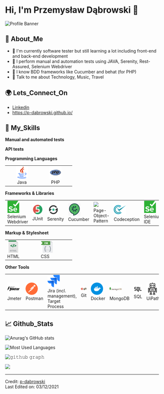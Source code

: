 
<!---
p-dabrowski/p-dabrowski is a ✨ special ✨ repository because its `README.md` (this file) appears on your GitHub profile.
You can click the Preview link to take a look at your changes.
--->

# Hi, I'm Przemysław Dąbrowski 👋

![Profile Banner](./banner.jpg)

## 🤵 About_Me

- 🌱 I'm currently software tester but still learning a lot including front-end and back-end development
- 🤔 I perform manual and automation tests using JAVA, Serenity, Rest-Assured, Selenium Webdriver
- 📝 I know BDD frameworks like Cucumber and behat (for PHP)
- 💬 Talk to me about Technology, Music, Travel

## 🌍 Lets_Connect_On

- [Linkedin](https://www.linkedin.com/in/przemyslaw-dabrowski)
- https://p-dabrowski.github.io/



## 🚀 My_Skills

**Manual and automated tests**

**API tests**

**Programming Languages**

<table>
<tbody>
<tr>
<td align="center" width="96"><a> <img src="./icons/java-svgrepo-com.svg" width="40" /> </a> <br />Java</td>
<td align="center" width="96"><a> <img src="./icons/php-svgrepo-com.svg" width="40" /> </a> <br />PHP</td>
</tr>
</tbody>
</table>

**Frameworks & Libraries**

<table>
<tbody>
<tr>
<td width="96"><a> <img src="./icons/selenium-svgrepo-com.svg" width="40" /> </a> <br />Selenium Webdriver</td>
<td width="96"><a> <img src="./icons/junit.png" width="40" /> </a> <br />JUnit</td>
<td width="96"><a> <img src="./icons/serenity.png" width="40" /> </a> <br />Serenity</td>
<td width="96"><a> <img src="./icons/cucumber.png" width="40" /> </a> <br />Cucumber</td>
<td width="96"><a> <img src="./icons/-svgrepo-com.svg" width="40" /> </a> <br />Page-Object-Pattern</td>
<td width="96"><a> <img src="./icons/codeception-svgrepo-com.svg" width="40" /> </a> <br />Codeception</td>
<td width="96"><a> <img src="./icons/selenium-svgrepo-com.svg" width="40" /> </a> <br />Selenium IDE</td>
</tr>
</tbody>
</table>

**Markup & Stylesheet**

<table>
<tbody>
<tr>
<td width="96"><a> <img src="./icons/html-svgrepo-com.svg" width="40" /> </a> <br />HTML</td>
<td width="96"><a> <img src="./icons/css-svgrepo-com.svg" width="40" /> </a> <br />CSS</td>
</tr>
</tbody>
</table>


**Other Tools**

<table>
<tbody>
<tr>
<td width="96"><a> <img src="./icons/apachejmeter-svgrepo-com.svg" width="40" /> </a> <br />Jmeter</td>
<td width="96"><a> <img src="./icons/postman-icon-svgrepo-com.svg" width="40" /> </a> <br />Postman</td>
<td width="96"><a> <img src="./icons/jira-svgrepo-com.svg" width="40" /> </a> <br />Jira (incl. management), Target Process</td>
<td width="96"><a> <img src="./icons/git-svgrepo-com.svg" width="40" /> </a> <br />Git</td>
<td width="96"><a> <img src="./icons/docker-svgrepo-com.svg" width="40" /> </a> <br />Docker</td>
<td width="96"><a> <img src="./icons/mongodb-svgrepo-com.svg" width="40" /> </a> <br />MongoDB</td>
<td width="96"><a> <img src="./icons/sql-svgrepo-com.svg" width="40" /> </a> <br />SQL</td>
<td width="96"><a> <img src="./icons/robot-svgrepo-com.svg" width="40" /> </a> <br />UiPath</td>
</tr>
</tbody>
</table>


## 📈 Github_Stats

![Anurag's GitHub stats](https://github-readme-stats.vercel.app/api?username=p-dabrowski&show_icons=true&theme=radical&hide_border=true)

![Most Used Languages](https://github-readme-stats.vercel.app/api/top-langs/?username=p-dabrowski&theme=radical&langs_count=15&layout=compact&hide_border=true)

![𝚐𝚒𝚝𝚑𝚞𝚋 𝚐𝚛𝚊𝚙𝚑](https://activity-graph.herokuapp.com/graph?username=p-dabrowski&theme=redical&hide_border=true&area=true)

![](https://github-readme-streak-stats.herokuapp.com/?user=p-dabrowski&theme=radical&hide_border=true)

---

Credit: [p-dabrowski](https://github.com/p-dabrowski)  
Last Edited on: 03/12/2021
